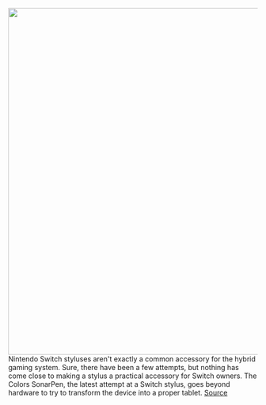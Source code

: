 <img src='https://cdn.vox-cdn.com/uploads/chorus_asset/file/11490453/a-01.0.png' width='700px' /><br/>
Nintendo Switch styluses aren't exactly a common accessory for the hybrid gaming system. Sure, there have been a few attempts, but nothing has come close to making a stylus a practical accessory for Switch owners. The Colors SonarPen, the latest attempt at a Switch stylus, goes beyond hardware to try to transform the device into a proper tablet.
<a href='https://www.theverge.com/circuitbreaker/2020/6/8/21284451/nintendo-switch-stylus-pen-makes-pressure-sensitive-art'> Source <a/>